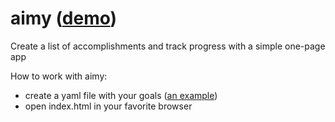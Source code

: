 aimy ([demo](http://rawgithub.com/traut/aimy/master/index.html))
====

Create a list of accomplishments and track progress with a simple one-page app 

How to work with aimy:
- create a yaml file with your goals ([an example](https://raw.githubusercontent.com/traut/aimy/master/goals.yaml))
- open index.html in your favorite browser
